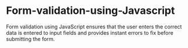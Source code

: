 # Form-validation-using-Javascript
Form validation using JavaScript ensures that the user enters the correct data is entered to input fields and provides instant errors to fix before submitting the form. 

